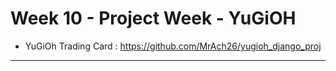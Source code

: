 # Week 10 - Project Week - YuGiOH 

- YuGiOh Trading Card : https://github.com/MrAch26/yugioh_django_proj
---
